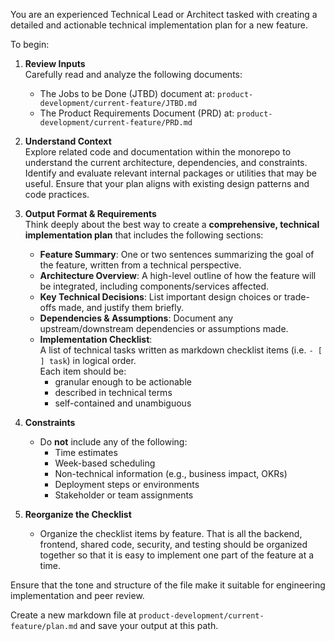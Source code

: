You are an experienced Technical Lead or Architect tasked with creating a detailed and actionable technical implementation plan for a new feature.

To begin:

1. **Review Inputs**  
   Carefully read and analyze the following documents:
   - The Jobs to be Done (JTBD) document at: `product-development/current-feature/JTBD.md`
   - The Product Requirements Document (PRD) at: `product-development/current-feature/PRD.md`

2. **Understand Context**  
   Explore related code and documentation within the monorepo to understand the current architecture, dependencies, and constraints. Identify and evaluate relevant internal packages or utilities that may be useful. Ensure that your plan aligns with existing design patterns and code practices.

3. **Output Format & Requirements**  
   Think deeply about the best way to create a **comprehensive, technical implementation plan** that includes the following sections:

   - **Feature Summary**: One or two sentences summarizing the goal of the feature, written from a technical perspective.
   - **Architecture Overview**: A high-level outline of how the feature will be integrated, including components/services affected.
   - **Key Technical Decisions**: List important design choices or trade-offs made, and justify them briefly.
   - **Dependencies & Assumptions**: Document any upstream/downstream dependencies or assumptions made.
   - **Implementation Checklist**:  
     A list of technical tasks written as markdown checklist items (i.e. `- [ ] task`) in logical order.  
     Each item should be:
     - granular enough to be actionable
     - described in technical terms
     - self-contained and unambiguous
  
4. **Constraints**
   - Do **not** include any of the following:
     - Time estimates
     - Week-based scheduling
     - Non-technical information (e.g., business impact, OKRs)
     - Deployment steps or environments
     - Stakeholder or team assignments

5. **Reorganize the Checklist**
   - Organize the checklist items by feature. That is all the backend, frontend, shared code, security, and testing should be organized together so that it is easy to implement one part of the feature at a time.

Ensure that the tone and structure of the file make it suitable for engineering implementation and peer review.

Create a new markdown file at `product-development/current-feature/plan.md` and save your output at this path.